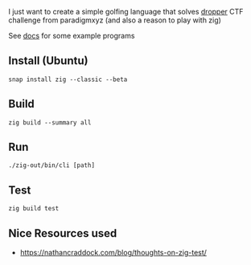 I just want to create a simple golfing language that solves [dropper](https://github.com/paradigmxyz/paradigm-ctf-2023/blob/main/dropper/challenge/project/src/Challenge.sol) CTF challenge from paradigmxyz (and also a reason to play with zig)

See [docs](./docs/readme.md) for some example programs

## Install (Ubuntu)

```
snap install zig --classic --beta
```

## Build
```
zig build --summary all
```

## Run
```
./zig-out/bin/cli [path] 
```

## Test 

```
zig build test
```



## Nice Resources used 
- https://nathancraddock.com/blog/thoughts-on-zig-test/

